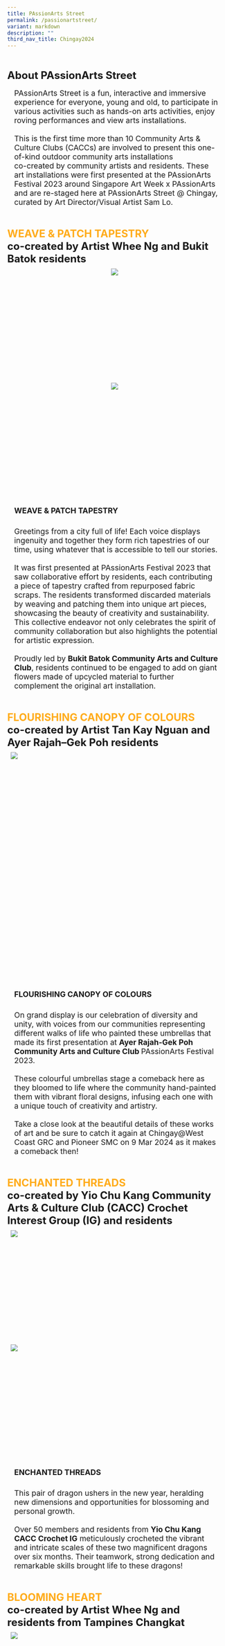 ```yaml
---
title: PAssionArts Street
permalink: /passionartstreet/
variant: markdown
description: ""
third_nav_title: Chingay2024
---
```

<div style="padding-top:2rem;font-size:1.5rem;">
<span style="font-weight: bold;">About PAssionArts Street</span></div>

<div style="padding:1rem; font-size:1.1rem">PAssionArts Street is a fun, interactive and immersive experience for everyone, young and old, to participate in various activities such as hands-on arts activities, enjoy roving performances and view arts  installations.<br><br>
This is the first time more than 10 Community Arts &amp; Culture Clubs (CACCs) are involved to present this one-of-kind outdoor community arts installations <br>co-created by community artists and residents.
These art installations were first presented at the PAssionArts Festival 2023 around Singapore Art Week x PAssionArts and are re-staged here at
PAssionArts Street @ Chingay, curated by Art Director/Visual Artist Sam Lo.
</div>

 

<div style="padding-top:2rem;font-size:1.5rem;">
<span style="font-weight: bold;"><span style="color: #FFAC1C;"> WEAVE &amp; PATCH TAPESTRY</span> <br>co-created by Artist Whee Ng and Bukit Batok residents</span></div>


<div style="text-align: center; display: grid; grid-template-columns: repeat(auto-fit, minmax(330px, 1fr)); gap:0.5rem; padding:0.5rem;">

<div style="display: block; overflow:hidden; text-decoration: none;  max-width: 30rem;">
<div style="font-size: 1rem"></div><div style="min-height:16rem; max-height:16rem; overflow:hidden;"><img style="min-height:16rem; object-fit: cover; position:relative; top:rem;" src="/images/PAssionArtsStreet/20240221_235352_edit.jpg"></div></div>

<div style="display: block; overflow:hidden; text-decoration: none;  max-width: 30rem;">
<div style="font-size: 1rem"></div><div style="min-height:16rem; max-height:16rem; overflow:hidden;"><img style="min-height:16rem; object-fit: cover; position:relative; top:rem;" src="/images/PAssionArtsStreet/IMG_1173_edit.jpg"></div></div>

</div>

<div style="padding:1rem; font-size:1.1rem"><span style="font-weight: bold;line-height:2rem;"> WEAVE &amp; PATCH TAPESTRY</span><br><br> Greetings from a city full of life! Each voice displays ingenuity and
together they form rich tapestries of our time, using whatever that is
accessible to tell our stories.<br><br>
It was first presented at PAssionArts Festival 2023 that saw
collaborative effort by residents, each contributing a piece of tapestry
crafted from repurposed fabric scraps. The residents transformed
discarded materials by weaving and patching them into unique art
pieces, showcasing the beauty of creativity and sustainability. This
collective endeavor not only celebrates the spirit of community
collaboration but also highlights the potential for artistic expression.<br><br>
	Proudly led by <span style="font-weight: bold;">Bukit Batok Community Arts and Culture Club</span>, residents continued to be engaged to add on giant flowers made of
upcycled material to further complement the original art installation.
</div>




<div style="padding-top:2rem;font-size:1.5rem;">
<span style="font-weight: bold;"><span style="color: #FFAC1C;"> FLOURISHING CANOPY
OF COLOURS</span> <br>co-created by Artist Tan Kay Nguan and
Ayer Rajah–Gek Poh residents</span></div>

<div style="display: grid; grid-template-columns: repeat(auto-fit, minmax(330px, 1fr)); gap:0.5rem; padding:0.5rem;">

<div style="display: block; overflow:hidden; text-decoration: none;  max-width: 30rem;">
<div style="font-size: 1rem"></div><div style="min-height:16rem; max-height:16rem; overflow:hidden;"><img style="min-height:16rem; object-fit: cover; position:relative; top:rem;" src="/images/PAssionArtsStreet/IMG_1172_edit.jpg"></div></div>


<div style="display: block; overflow:hidden; text-decoration: none;  max-width: 30rem;">
<div style="font-size: 1rem"></div><div style="min-height:16rem; max-height:16rem; overflow:hidden;"><img style="min-height:16rem; object-fit: cover; position:relative; top:-8rem;" src="/images/PAssionArtsStreet/20240221_235322_edit.jpg"></div></div>

</div>

<div style="padding:1rem; font-size:1.1rem"><span style="font-weight: bold;line-height:2rem;"> FLOURISHING CANOPY
OF COLOURS</span><br><br>
On grand display is our celebration of diversity and unity, with voices from our communities representing different walks of life who painted these umbrellas that made its first presentation at <span style="font-weight: bold;">Ayer Rajah-Gek Poh Community Arts and Culture Club </span>PAssionArts Festival 2023.<br><br>
These colourful umbrellas stage a comeback here as they bloomed to
life where the community hand-painted them with vibrant floral
designs, infusing each one with a unique touch of creativity and
artistry.<br><br>
Take a close look at the beautiful details of these works of art and be
sure to catch it again at Chingay@West Coast GRC and Pioneer SMC on
9 Mar 2024 as it makes a comeback then!</div>



<div style="padding-top:2rem;font-size:1.5rem;">
<span style="font-weight: bold;"><span style="color: #FFAC1C;"> ENCHANTED THREADS</span> <br>co-created by Yio Chu Kang Community Arts &amp; Culture Club (CACC) Crochet Interest Group (IG) and residents</span></div>

<div style="display: grid; grid-template-columns: repeat(auto-fit, minmax(330px, 1fr)); gap:0.5rem; padding:0.5rem;">

<div style="display: block; overflow:hidden; text-decoration: none;  max-width: 30rem;">
<div style="font-size: 1rem"></div><div style="min-height:16rem; max-height:16rem; overflow:hidden;"><img style="min-height:16rem; object-fit: cover; position:relative; top:rem;" src="/images/PAssionArtsStreet/IMG_7151_edit.jpg"></div></div>


<div style="display: block; overflow:hidden; text-decoration: none;  max-width: 30rem;">
<div style="font-size: 1rem"></div><div style="min-height:16rem; max-height:16rem; overflow:hidden;"><img style="min-height:16rem; object-fit: cover; position:relative; top:rem;" src="/images/PAssionArtsStreet/IMG_7147_edit.jpg"></div></div>
</div>

<div style="padding:1rem; font-size:1.1rem"><span style="font-weight: bold;line-height:2rem;"> ENCHANTED THREADS</span><br><br>
	This pair of dragon ushers in the new year, heralding new dimensions
and opportunities for blossoming and personal growth.<br><br>
Over 50 members and residents from  <span style="font-weight: bold;">Yio Chu Kang CACC Crochet IG</span>
meticulously crocheted the vibrant and intricate scales of these two
magnificent dragons over six months. Their teamwork, strong
dedication and remarkable skills brought life to these dragons!</div>



<div style="padding-top:2rem;font-size:1.5rem;">
<span style="font-weight: bold;"><span style="color: #FFAC1C;"> BLOOMING HEART</span> <br>co-created by Artist Whee Ng and
residents from Tampines Changkat</span></div>

<div style="display: grid; grid-template-columns: repeat(auto-fit, minmax(330px, 1fr)); gap:0.5rem; padding:0.5rem;">

<div style="display: block; overflow:hidden; text-decoration: none;  max-width: 30rem;">
<div style="font-size: 1rem"></div><div style="min-height:16rem; max-height:16rem; overflow:hidden;"><img style="min-height:16rem; object-fit: cover; position:relative; top:rem;" src="/images/PAssionArtsStreet/IMG_7143_edit.jpg"></div></div>


<div style="display: block; overflow:hidden; text-decoration: none;  max-width: 30rem;">
<div style="font-size: 1rem"></div><div style="min-height:16rem; max-height:16rem; overflow:hidden;"><img style="min-height:16rem; object-fit: cover; position:relative; top:rem;" src="/images/PAssionArtsStreet/IMG_7141_2_edit.jpg"></div></div>
</div>

<div style="padding:1rem; font-size:1.1rem"><span style="font-weight: bold;line-height:2rem;"> BLOOMING HEART</span><br><br>
To blossom is to come into your own and to be your best self. This
concept is epitomised by these six fairies dancing around the tree that
symbolises life.<br><br>
	Led by <span style="font-weight: bold;">Tampines Changkat Community Arts &amp; Culture Club</span>, and
guided by the community artist, residents turned plastic bags, felts,
and fabric scraps into flowers. A little creativity and imagination gives
us these vibrant and blossoming dresses of the fairies, showcasing the
beauty of sustainability.<br><br>
Keep a look out for fairies in beautiful costumes during Chingay Parade
too!</div>



<div style="padding-top:2rem;font-size:1.5rem;">
<span style="font-weight: bold;"><span style="color: #FFAC1C;"> KINETIC ART
BLOOMING GARDEN</span> <br>co-created by Art Group ArtzJohan and
MacPherson residents residents</span></div>

<div style="display: grid; grid-template-columns: repeat(auto-fit, minmax(330px, 1fr)); gap:0.5rem; padding:0.5rem;">

<div style="display: block; overflow:hidden; text-decoration: none;  max-width: 30rem;">
<div style="font-size: 1rem"></div><div style="min-height:16rem; max-height:16rem; overflow:hidden;"><img style="min-height:16rem; object-fit: cover; position:relative; top:rem;" src="/images/PAssionArtsStreet/IMG_7123_edit.jpg"></div></div>


<div style="display: block; overflow:hidden; text-decoration: none;  max-width: 30rem;">
<div style="font-size: 1rem"></div><div style="min-height:16rem; max-height:16rem; overflow:hidden;"><img style="min-height:16rem; object-fit: cover; position:relative; top:-6rem;" src="/images/PAssionArtsStreet/IMG_7116_edit.jpg"></div></div>
</div>

<div style="padding:1rem; font-size:1.1rem"><span style="font-weight: bold;line-height:2rem;"> KINETIC ART
BLOOMING GARDEN</span><br><br>
In life, we are presented with many paths that will be journeyed
through growth and eventually blossom at our time.<br><br>
As represented by this blooming garden of kinetic installation, this
chosen path depicts adaptation to the times and going with the flow.
The community art group designed the installation and put together
the painted pieces by the residents, turning them into four art works
of different sizes powered by kinetic movements!<br><br>
This innovative kinetic art installation was painted by the MacPherson
residents during the PAssionArts Festival 2023 proudly organised by
	<span style="font-weight: bold;">MacPherson Community Arts &amp; Culture Club</span>.</div>



<div style="padding-top:2rem;font-size:1.5rem;">
<span style="font-weight: bold;"><span style="color: #FFAC1C;"> THE EVERYDAY VINYL - COMMUNITY COLLAGING</span> <br>co-created by Art Collective DASSAD and
Marine Parade residents</span></div>

<div style="display: grid; grid-template-columns: repeat(auto-fit, minmax(330px, 1fr)); gap:0.5rem; padding:0.5rem;">

<div style="display: block; overflow:hidden; text-decoration: none;  max-width: 30rem;">
<div style="font-size: 1rem"></div><div style="min-height:16rem; max-height:16rem; overflow:hidden;"><img style="min-height:16rem; object-fit: cover; position:relative; top:rem;" src="/images/PAssionArtsStreet/IMG_7096_edit.jpg"></div></div>


<div style="display: block; overflow:hidden; text-decoration: none;  max-width: 30rem;">
<div style="font-size: 1rem"></div><div style="min-height:16rem; max-height:16rem; overflow:hidden;"><img style="min-height:16rem; object-fit: cover; position:relative; top:rem;" src="/images/PAssionArtsStreet/IMG_7130_edit.jpg"></div></div>
</div>


<div style="padding:1rem; font-size:1.1rem"><span style="font-weight: bold;line-height:2rem;"> THE EVERYDAY VINYL -
COMMUNITY COLLAGING</span><br><br> In December 2023, the arts trio, DASSAD collaborated with the community of Marine Parade to create collages using unwanted vinyl stickers collected from print companies. Collectively, the collages tesselate into a 10m-long mural previously showcased at 50A Marine
Terrace.<br><br>
This project was proudly led by <span style="font-weight: bold;">Marine Parade Community Arts and
	Culture Club</span> for Singapore Art Week x PAssionArts in January 2024.</div>



<div style="padding-top:2rem;font-size:1.5rem;">
<span style="font-weight: bold;"><span style="color: #FFAC1C;">COMMUNITY WAVE</span> <br>co-created by Art Group Kamal Art and
Bukit Timah residents</span></div>

<div style="display: grid; grid-template-columns: repeat(auto-fit, minmax(330px, 1fr)); gap:0.5rem; padding:0.5rem;">


<div style="display: block; overflow:hidden; text-decoration: none;  max-width: 30rem;">
<div style="font-size: 1rem"></div><div style="min-height:16rem; max-height:16rem; overflow:hidden;"><img style="min-height:16rem; object-fit: cover; position:relative; top:rem;" src="/images/PAssionArtsStreet/IMG_7109_edit.jpg"></div></div>

<div style="display: block; overflow:hidden; text-decoration: none;  max-width: 30rem;">
<div style="font-size: 1rem"></div><div style="min-height:16rem; max-height:16rem; overflow:hidden;"><img style="min-height:16rem; object-fit: cover; position:relative; top:-4rem;" src="/images/PAssionArtsStreet/IMG_7106_edit.jpg"></div></div></div>

<div style="padding:1rem; font-size:1.1rem"><span style="font-weight: bold;line-height:2rem;"> COMMUNITY WAVE</span><br><br> Whichever path we take, we continue to write our own stories,
weaving rich tapestries that honour tradition while embracing the
future.<br><br>
The creative spirit of Bukit Timah residents blossomed as they co-
created captivating batik art pieces, each adorned with a vibrant array
of colourful flowers, carefully painted by residents of all ages during
<span style="font-weight: bold;">Bukit Timah Community Arts and Culture Club PAssionArts Festival
2023</span>.<br><br>
The residents contributed their interpretation of the designs, by mixing
different colours onto these batik pieces, with a shared vision of
completing the full batik design as a community!</div>



<div style="padding-top:2rem;font-size:1.5rem;">
<span style="font-weight: bold;"><span style="color: #FFAC1C;"> GARDEN GATEWAY</span> <br>co-created by Art Group Saltt Workshop and
Mountbatten residents</span></div>

<div style="display: grid; grid-template-columns: repeat(auto-fit, minmax(330px, 1fr)); gap:0.5rem; padding:0.5rem;">


<div style="display: block; overflow:hidden; text-decoration: none;  max-width: 30rem;">
<div style="font-size: 1rem"></div><div style="min-height:16rem; max-height:16rem; overflow:hidden;"><img style="min-height:16rem; object-fit: cover; position:relative; top:rem;" src="/images/PAssionArtsStreet/IMG_7099_edit.jpg"></div></div>
</div>

<div style="padding:1rem; font-size:1.1rem"><span style="font-weight: bold;line-height:2rem;"> GARDEN GATEWAY</span><br><br>
	Our stories and well wishes bear testament to our beings. With hope, we blossom even stronger as we continue to build our city as illustrated by the well wishes on this installation.<br><br>
This also served as a beautiful photo backdrop at the PAssionArts Festival 2023 organised by  <span style="font-weight: bold;">Mountbatten Community Arts and Culture Club</span>	 while encouraging community to give their creativity touch to it.
The small wooden blocks with well wishes were assembled into mosaics resembling flower petals. When placed together, the petals of each individual structure formed heart shapes, symbolising the collective love and aspirations of the community.<br><br>
Take this opportunity to add your own messages to the installation,
enriching the display of positivity and community spirit.</div>


<div style="padding-top:2rem;font-size:1.5rem;">
<span style="font-weight: bold;"><span style="color: #FFAC1C;"> A SUSTAINABLE SYMPHONY OF MERLION MAJESTY AND MOUSEDEER MAGIC</span> <br>co-created by Artist Didier Ng and Kebun Bahru residents residents</span></div>

<div style="display: grid; grid-template-columns: repeat(auto-fit, minmax(330px, 1fr)); gap:0.5rem; padding:0.5rem;">

<div style="display: block; overflow:hidden; text-decoration: none;  max-width: 30rem;">
<div style="font-size: 1rem"></div><div style="min-height:16rem; max-height:16rem; overflow:hidden;"><img style="min-height:16rem; object-fit: cover; position:relative; top:-1rem;" src="/images/PAssionArtsStreet/IMG_7170_edit.jpg"></div></div>

<div style="display: block; overflow:hidden; text-decoration: none;  max-width: 30rem;">
<div style="font-size: 1rem"></div><div style="min-height:16rem; max-height:16rem; overflow:hidden;"><img style="min-height:16rem; object-fit: cover; position:relative; top:rem;" src="/images/PAssionArtsStreet/IMG_7168_edit.jpg"></div></div>
</div>

<div style="padding:1rem; font-size:1.1rem"><span style="font-weight: bold;line-height:2rem;">A SUSTAINABLE SYMPHONY OF MERLION MAJESTY AND MOUSEDEER MAGIC</span><br><br>
Residents repurposed discarded industrial materials to craft a unique ode to Singapore's heritage and biodiversity at the PAssionArts Festival organised by  <span style="font-weight: bold;">Kebun Baru Community Arts and Culture Club</span> last year.<br><br>
This cardboard Merlion is adorned with delicate flowers, symbolising the collective strength of diverse individuals uniting. The upcycled cardboard mousedeer stand as a reminder of the importance of preserving Singapore's endangered species and shared environment, showcasing the power of collaboration and sustainability within communities.<br><br>
Together, let us bloom with pride in our Lion City, embracing our heritage, roots, present, and future.</div>


<div style="padding-top:2rem;font-size:1.5rem;">
<span style="font-weight: bold;"><span style="color: #FFAC1C;"> Dragon of Nostalgia </span> <br>co-created by Artist Jesse and Whampoa residents</span></div>


<div style="display: grid; grid-template-columns: repeat(auto-fit, minmax(330px, 1fr)); gap:0.5rem; padding:0.5rem;">

<div style="display: block; overflow:hidden; text-decoration: none;  max-width: 30rem;">
<div style="font-size: 1rem"></div><div style="min-height:16rem; max-height:16rem; overflow:hidden;"><img style="min-height:16rem; object-fit: cover; position:relative; top:rem;" src="/images/PAssionArtsStreet/IMG_7174_edit.jpg"></div></div>


<div style="display: block; overflow:hidden; text-decoration: none;  max-width: 30rem;">
<div style="font-size: 1rem"></div><div style="min-height:16rem; max-height:16rem; overflow:hidden;"><img style="min-height:16rem; object-fit: cover; position:relative; top:rem;" src="/images/PAssionArtsStreet/IMG_7157_edit.jpg"></div></div>
</div>


<div style="padding:1rem; font-size:1.1rem"><span style="font-weight: bold;line-height:2rem;"> DRAGON OF NOSTALGIA</span><br><br>
In the heart of Singapore, the Dragon Playground stands as a unique symbol of childhood nostalgia. First presented at <span style="font-weight: bold;">Whampoa Community Arts and Culture Club’s</span> PAssionArts Festival last year, residents adorned it with colourful felt flowers, representing the diverse community. This transformation reflects the spirit of unity and creativity, presenting beautiful outcomes that can arise from challenges.<br><br>
The Dragon Playground serves as a testament to the community's growth and resilience; reminding all that amidst life's challenges, unity and creativity can lead to remarkable transformations.<br><br>
Tell your own stories and blossom into your own unique journey today!</div>


<div style="padding-top:2rem;font-size:1.5rem;">
<span style="font-weight: bold;"><span style="color: #FFAC1C;"> LARGER-THAN-LIFE
ORIGAMI ANIMALS</span> <br>co-created by Bukit Batok East Community Arts and Culture Club (CACC) Origami Interest Group (IG) and residents residents</span></div>

<div style="display: grid; grid-template-columns: repeat(auto-fit, minmax(330px, 1fr)); gap:0.5rem; padding:0.5rem;">


<div style="display: block; overflow:hidden; text-decoration: none;  max-width: 30rem;">
<div style="font-size: 1rem"></div><div style="min-height:16rem; max-height:16rem; overflow:hidden;"><img style="min-height:16rem; object-fit: cover; position:relative; top:-1rem;" src="/images/PAssionArtsStreet/IMG_1179_edit.jpg"></div></div>
</div>

<div style="padding:1rem; font-size:1.1rem"><span style="font-weight: bold;line-height:2rem;"> LARGER-THAN-LIFE
ORIGAMI ANIMALS</span><br><br>
	Created by over 30 members from <span style="font-weight: bold;">Bukit Batok East CACC</span> Origami IG in five sessions, these larger-than-life folded animals illuminate the imaginary pathway along PAssionArts Street. Among these lighted origami animals are rabbits, cats and chickens painted with blossoming details to infuse the surroundings with a sense of wonder and enchantment.</div>


<br>

<div style="padding-top:2rem;font-size:1.5rem; font-weight:bold;">Connect with us @PAssionArtsSG
on <a target="_blank" href="https://www.facebook.com/PAssionArtsSG/">Facebook</a>, <a target="_blank" href="https://www.instagram.com/passionartssg/">Instagram</a>, <a target="_blank" href="https://www.tiktok.com/@PAssionArtsSG/">TikTok</a>!</div>